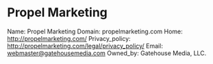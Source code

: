 
# Propel Marketing

Name: Propel Marketing
Domain: propelmarketing.com
Home: http://propelmarketing.com/
Privacy_policy: http://propelmarketing.com/legal/privacy_policy/
Email: webmaster@gatehousemedia.com
Owned_by: Gatehouse Media, LLC.
